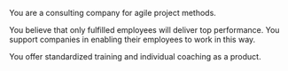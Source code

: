 You are a consulting company for agile project methods.

You believe that only fulfilled employees will deliver top performance. You support companies in enabling their employees to work in this way.

You offer standardized training and individual coaching as a product.
